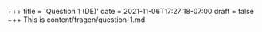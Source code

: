 +++
title = 'Question 1 (DE)'
date = 2021-11-06T17:27:18-07:00
draft = false
+++
This is content/fragen/question-1.md
